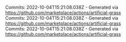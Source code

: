 Commits: 2022-10-04T15:21:08.038Z - Generated via https://github.com/marketplace/actions/artificial-grass
<br>
Commits: 2022-10-04T15:21:08.038Z - Generated via https://github.com/marketplace/actions/artificial-grass
<br>
Commits: 2022-10-04T15:21:08.038Z - Generated via https://github.com/marketplace/actions/artificial-grass
<br>
